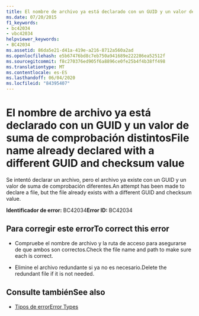 ```yaml
---
title: El nombre de archivo ya está declarado con un GUID y un valor de suma de comprobación distintos
ms.date: 07/20/2015
f1_keywords:
- bc42034
- vbc42034
helpviewer_keywords:
- BC42034
ms.assetid: 86da5e21-d41a-419e-a216-8712a560a2ad
ms.openlocfilehash: e5b67476bd8c7eb750a941689e222286ea52512f
ms.sourcegitcommit: f8c270376ed905f6a8896ce0fe25b4f4b38ff498
ms.translationtype: MT
ms.contentlocale: es-ES
ms.lasthandoff: 06/04/2020
ms.locfileid: "84395407"
---
```

# <a name="file-name-already-declared-with-a-different-guid-and-checksum-value"></a><span data-ttu-id="8e91c-102">El nombre de archivo ya está declarado con un GUID y un valor de suma de comprobación distintos</span><span class="sxs-lookup"><span data-stu-id="8e91c-102">File name already declared with a different GUID and checksum value</span></span>
<span data-ttu-id="8e91c-103">Se intentó declarar un archivo, pero el archivo ya existe con un GUID y un valor de suma de comprobación diferentes.</span><span class="sxs-lookup"><span data-stu-id="8e91c-103">An attempt has been made to declare a file, but the file already exists with a different GUID and checksum value.</span></span>  
  
 <span data-ttu-id="8e91c-104">**Identificador de error:** BC42034</span><span class="sxs-lookup"><span data-stu-id="8e91c-104">**Error ID:** BC42034</span></span>  
  
## <a name="to-correct-this-error"></a><span data-ttu-id="8e91c-105">Para corregir este error</span><span class="sxs-lookup"><span data-stu-id="8e91c-105">To correct this error</span></span>  
  
- <span data-ttu-id="8e91c-106">Compruebe el nombre de archivo y la ruta de acceso para asegurarse de que ambos son correctos.</span><span class="sxs-lookup"><span data-stu-id="8e91c-106">Check the file name and path to make sure each is correct.</span></span>  
  
- <span data-ttu-id="8e91c-107">Elimine el archivo redundante si ya no es necesario.</span><span class="sxs-lookup"><span data-stu-id="8e91c-107">Delete the redundant file if it is not needed.</span></span>  
  
## <a name="see-also"></a><span data-ttu-id="8e91c-108">Consulte también</span><span class="sxs-lookup"><span data-stu-id="8e91c-108">See also</span></span>

- [<span data-ttu-id="8e91c-109">Tipos de error</span><span class="sxs-lookup"><span data-stu-id="8e91c-109">Error Types</span></span>](../programming-guide/language-features/error-types.md)
